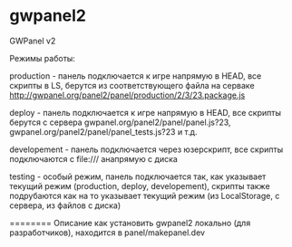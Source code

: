 gwpanel2
========

GWPanel v2



Режимы работы:

production - панель подключается к игре напрямую в HEAD, все скрипты в LS, берутся из соответствующего файла на серваке http://gwpanel.org/panel2/panel/production/2/3/23.package.js

deploy - панель подключается к игре напрямую в HEAD, все скрипты берутся с сервера gwpanel.org/panel2/panel/panel.js?23, gwpanel.org/panel2/panel/panel_tests.js?23 и т.д.

developement - панель подключается через юзерскрипт, все скрипты подключаются с file:/// анапрямую с диска

testing - особый режим, панель подключается так, как указывает текущий режим (production, deploy, developement), скрипты также подрубаются как на то указывает текущий режим (из LocalStorage, с сервера, из файлов с диска)

========
Описание как установить gwpanel2 локально (для разработчиков), находится в panel/makepanel.dev
